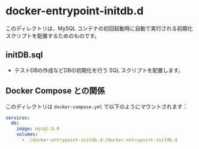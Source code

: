 # docker-entrypoint-initdb.d

このディレクトリは、MySQL コンテナの初回起動時に自動で実行される初期化スクリプトを配置するためのものです。

## initDB.sql
- テストDBの作成などDBの初期化を行う SQL スクリプトを配置します。

## Docker Compose との関係

このディレクトリは `docker-compose.yml` で以下のようにマウントされます：

```yaml
services:
  db:
    image: mysql:8.0
    volumes:
      - ./docker-entrypoint-initdb.d:/docker-entrypoint-initdb.d
